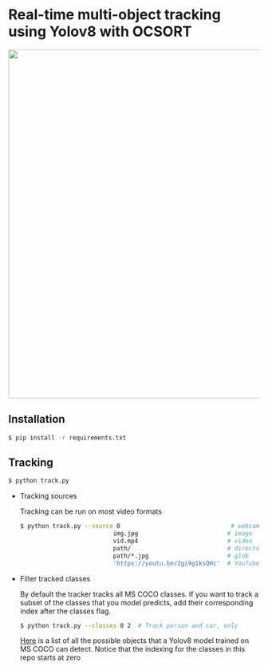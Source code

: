 # Real-time multi-object tracking using Yolov8 with OCSORT

<div align="center">
  <p>
  <img src="trackers/strongsort/results/track_all_1280_025conf.gif" width="700"/>
  </p>
</div>


## Installation

```bash
$ pip install -r requirements.txt
```

## Tracking

```bash
$ python track.py
```
  
- Tracking sources

  Tracking can be run on most video formats

  ```bash
  $ python track.py --source 0                               # webcam
                            img.jpg                         # image
                            vid.mp4                         # video
                            path/                           # directory
                            path/*.jpg                      # glob
                            'https://youtu.be/Zgi9g1ksQHc'  # YouTube
  ```
  
- Filter tracked classes

  By default the tracker tracks all MS COCO classes.
  If you want to track a subset of the classes that you model predicts, add their corresponding index after the classes flag.

  ```bash
  $ python track.py --classes 0 2  # Track person and car, only
  ```

  [Here](https://tech.amikelive.com/node-718/what-object-categories-labels-are-in-coco-dataset/) is a list of all the possible objects that a Yolov8 model trained on MS COCO can detect. Notice that the indexing for the classes in this repo starts at zero